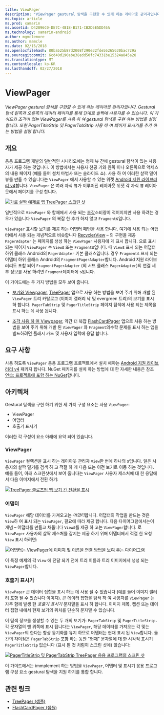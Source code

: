 ```yaml
---
title: ViewPager
description: "ViewPager gestural 탐색을 구현할 수 있게 하는 레이아웃 관리자입니다. Gestural 탐색 왼쪽과 오른쪽의 데이터 페이지를 통해 단계로 살짝에 사용자를 수 있습니다. 이 가이드와 조각이 없는 ViewPager를 사용 하 여 gestural 탐색을 구현 하는 방법을 설명 합니다. 또한 PagerTitleStrip 및 PagerTabStrip 사용 하 여 페이지 표시기를 추가 하는 방법을 설명 합니다."
ms.topic: article
ms.prod: xamarin
ms.assetid: D42896C0-DE7C-4818-B171-CB2D5E5DD46A
ms.technology: xamarin-android
author: mgmclemore
ms.author: mamcle
ms.date: 02/15/2018
ms.openlocfilehash: 80ba525b87d2008f290e32fde56265630bac729a
ms.sourcegitcommit: 6cd40d190abe38edd50fc74331be15324a845a28
ms.translationtype: MT
ms.contentlocale: ko-KR
ms.lasthandoff: 02/27/2018
---
```

# <a name="viewpager"></a>ViewPager

_ViewPager gestural 탐색을 구현할 수 있게 하는 레이아웃 관리자입니다. Gestural 탐색 왼쪽과 오른쪽의 데이터 페이지를 통해 단계로 살짝에 사용자를 수 있습니다. 이 가이드와 조각이 없는 ViewPager를 사용 하 여 gestural 탐색을 구현 하는 방법을 설명 합니다. 또한 PagerTitleStrip 및 PagerTabStrip 사용 하 여 페이지 표시기를 추가 하는 방법을 설명 합니다._

<a name="overview" />
 
## <a name="overview"></a>개요

응용 프로그램 개발의 일반적인 시나리오에는 형제 뷰 간에 gestural 탐색이 있는 사용자가 제공 하는 것입니다. 이 방법에서는 사용자 천공 기와 왼쪽 이나 오른쪽으로 액세스의 내용 페이지 (예를 들어 설치 마법사 또는 슬라이드 쇼). 사용 하 여 이러한 살짝 밀어 뷰를 만들 수 있습니다는 `ViewPager` 에서 사용할 수 있는 위젯 [Android 지원 라이브러리 v4](https://www.nuget.org/packages/Xamarin.Android.Support.v4/)합니다. `ViewPager` 은 여러 자식 뷰가 이루어진 레이아웃 위젯 각 자식 뷰 레이아웃에서 페이지를 구성 합니다. 

[![가로 살짝 예제로 앱 TreePager 스크린 샷](images/01-intro-sml.png)](images/01-intro.png)

일반적으로 `ViewPager` 와 함께에서 사용 되는 [조각](https://developer.xamarin.com/guides/android/platform_features/fragments/)소비량이 적어지지만 사용 하려는 경우가 있습니다 `ViewPager` 의 복잡 한 추가 하지 않고 `Fragment`s입니다.

`ViewPager` 표시할 보기를 제공 하는 어댑터 패턴을 사용 합니다. 여기에 사용 되는 어댑터에서 사용 되는 개념적으로 비슷합니다 [RecyclerView](~/android/user-interface/layouts/recycler-view/index.md) &ndash; 의 구현을 제공 `PagerAdapter` 는 페이지를 생성 하는 `ViewPager` 사용자에 게 표시 합니다. 으로 표시 되는 페이지 `ViewPager` 수 `View`s 또는 `Fragment`s입니다. 때 `View`s 표시 되는 어댑터 하위 클래스 Android의 `PagerAdapter` 기본 클래스입니다. 경우 `Fragment`s 표시 되는 어댑터 하위 클래스 Android의 `FragmentPagerAdapter`합니다. Android 지원 라이브러리도 포함 되어 `FragmentPagerAdapter` (의 서브 클래스 `PagerAdapter`)의 연결 세부 정보를 사용 하려면 `Fragment`데이터에 s입니다. 

이 가이드에는 두 가지 방법을 모두 보여 줍니다. 

-   [보기와 Viewpager](~/android/user-interface/controls/view-pager/viewpager-and-views.md), [TreePager](https://developer.xamarin.com/samples/monodroid/UserInterface/TreePager/) 앱으로 사용 하는 방법을 보여 주기 위해 개발 된 `ViewPager` 트리 카탈로그 (이미지 갤러리 낙 및 evergreen 트리)의 보기를 표시 하 합니다. 
    `PagerTabStrip`  및 `PagerTitleStrip` 페이지 탐색에 사용 되는 제목을 표시 하는 데 사용 됩니다.

-   [조각 사용 하 여 Viewpager](~/android/user-interface/controls/view-pager/viewpager-and-fragments.md), 약간 더 복잡 [FlashCardPager](https://developer.xamarin.com/samples/monodroid/UserInterface/TreePager/) 앱으로 사용 하는 방법을 보여 주기 위해 개발 된 `ViewPager` 와 `Fragment`의수학 문제를 표시 하는 앱을 빌드하려면 플래시 카드 및 사용자 입력에 응답 합니다. 

<a name="requirements" />

## <a name="requirements"></a>요구 사항

사용 하도록 `ViewPager` 응용 프로그램 프로젝트에서 설치 해야는 [Android 지원 라이브러리 v4](https://www.nuget.org/packages/Xamarin.Android.Support.v4/) 패키지 합니다. NuGet 패키지를 설치 하는 방법에 대 한 자세한 내용은 참조 [연습: 프로젝트에 포함 하는 NuGet](https://docs.microsoft.com/visualstudio/mac/nuget-walkthrough)합니다. 

<a name="architecture" />
 
## <a name="architecture"></a>아키텍처

Gestural 탐색을 구현 하기 위한 세 가지 구성 요소는 사용 `ViewPager`:

-   ViewPager
-   어댑터
-   호출기 표시기

이러한 각 구성이 요소 아래에 요약 되어 있습니다.


<a name="viewpager" />

### <a name="viewpager"></a>ViewPager

`ViewPager` 컬렉션을 표시 하는 레이아웃 관리자 `View`한 번에 하나의 s입니다. 일은 사용자의 살짝 밀기를 검색 하 고 적절 하 게 다음 또는 이전 보기로 이동 하는 것입니다. 예를 들어, 아래 스크린샷에서 보여 줍니다는 `ViewPager` 사용자 제스처에 대 한 응답에서 다음 이미지에서 전환 하기: 

[![TreePager 클로즈업 앱 보기 간 전환을 표시](images/02-transition-sml.png)](images/02-transition.png)


<a name="adapter" />

### <a name="adapter"></a>어댑터

`ViewPager` 해당 데이터를 가져오고는 *어댑터*합니다. 어댑터의 작업을 만드는 것은 `View`하 여 표시 되는 `ViewPager`, 필요에 따라 제공 합니다. 다음 다이어그램에서는이 개념 &ndash; 어댑터를 만들고 채웁니다 `View`s를 제공 하 고는 `ViewPager`합니다. 로 `ViewPager` 사용자의 살짝 제스처를 감지는 제공 하기 위해 어댑터에서 적절 한 요청 `View` 표시 하려면: 

[![어댑터는 ViewPager에 이미지 및 이름을 연결 방법을 보여 주는 다이어그램](images/03-adapter-sml.png)](images/03-adapter.png)

이 특정 예제의 각 `View` 에 전달 되기 전에 트리 이름과 트리 이미지에서 생성 되는 `ViewPager`합니다. 


<a name="indicator" />

### <a name="pager-indicator"></a>호출기 표시기

`ViewPager` 큰 데이터 집합을 표시 하는 데 사용 될 수 있습니다 (예를 들어 이미지 갤러리 포함 될 수 있습니다 이미지). 큰 데이터 집합을 탐색 하 여 사용자를 `ViewPager` 는 자주 함께 발생 한 *호출기 표시기* 문자열을 표시 하 합니다. 이미지 제목, 캡션 또는 데이터 집합 내에서 현재 보기의 위치를 단순히 문자열 수 있습니다. 

이 탐색 정보를 생성할 수 있는 두 개의 보기가: `PagerTabStrip` 및 `PagerTitleStrip.` 각 문자열의 맨 위쪽에 표시 됩니다는 `ViewPager`, 해당 데이터를 가져오는 각 및는 `ViewPager`의 한다는 항상 동기화를 유지 하므로 어댑터는 현재 표시 된 `View`합니다. 둘 간의 차이점은 `PagerTabStrip` 포함 하는 동안 "현재" 문자열에 대 한 시각적 표시기 `PagerTitleStrip` 없습니다 (표시 된 것 처럼이 스크린 샷에) 않습니다: 

[![PagerTitleStrip 및 PagerTabStrip TreePager 응용 프로그램의 스크린 샷](images/04-comparison-sml.png)](images/04-comparison.png)

이 가이드에서는 immplement 하는 방법을 `ViewPager`, 어댑터 및 표시기 응용 프로그램 구성 요소 gestural 탐색을 지원 하기를 통합 합니다. 



## <a name="related-links"></a>관련 링크

- [TreePager (샘플)](https://developer.xamarin.com/samples/monodroid/UserInterface/TreePager)
- [FlashCardPager (샘플)](https://developer.xamarin.com/samples/monodroid/UserInterface/FlashCardPager)
